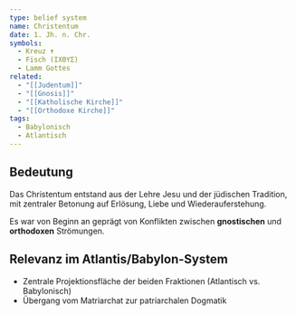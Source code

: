 ```yaml
---
type: belief system
name: Christentum
date: 1. Jh. n. Chr.
symbols:
  - Kreuz ✝
  - Fisch (ΙΧΘΥΣ)
  - Lamm Gottes
related:
  - "[[Judentum]]"
  - "[[Gnosis]]"
  - "[[Katholische Kirche]]"
  - "[[Orthodoxe Kirche]]"
tags:
  - Babylonisch
  - Atlantisch
---
```


## Bedeutung

Das Christentum entstand aus der Lehre Jesu und der jüdischen Tradition, mit zentraler Betonung auf Erlösung, Liebe und Wiederauferstehung.  

Es war von Beginn an geprägt von Konflikten zwischen **gnostischen** und **orthodoxen** Strömungen.

## Relevanz im Atlantis/Babylon-System

- Zentrale Projektionsfläche der beiden Fraktionen (Atlantisch vs. Babylonisch)  
- Übergang vom Matriarchat zur patriarchalen Dogmatik
